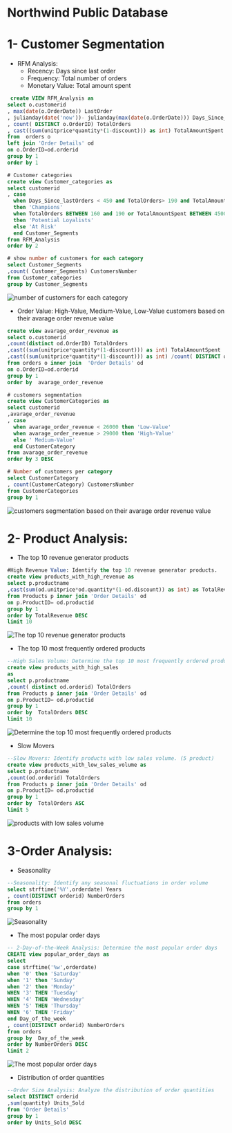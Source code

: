 # Northwind Public Database 
# 1- Customer Segmentation
- RFM Analysis:
  - Recency: Days since last order
  - Frequency: Total number of orders
  - Monetary Value: Total amount spent

```sql
 create VIEW RFM_Analysis as 
select o.customerid
, max(date(o.OrderDate)) LastOrder
, julianday(date('now'))- julianday(max(date(o.OrderDate))) Days_Since_lastOrders
, count( DISTINCT o.OrderID) TotalOrders
, cast((sum(unitprice*quantity*(1-discount))) as int) TotalAmountSpent
from  orders o 
left join 'Order Details' od 
on o.OrderID=od.orderid
group by 1
order by 1

# Customer categories
create view Customer_categories as 
select customerid
, case 
  when Days_Since_lastOrders < 450 and TotalOrders> 190 and TotalAmountSpent > 5000000 
  then 'Champions'
  when TotalOrders BETWEEN 160 and 190 or TotalAmountSpent BETWEEN 4500000 and 5000000 
  then 'Potential Loyalists'
  else 'At Risk' 
  end Customer_Segments
from RFM_Analysis
order by 2

# show number of customers for each category
select Customer_Segments
,count( Customer_Segments) CustomersNumber
from Customer_categories 
group by Customer_Segments
```
![number of customers for each category](https://github.com/Saragamil3/Northwind-database-Sales-Analysis/blob/main/Screenshot%202025-05-03%20174518.png)

- Order Value:
   High-Value, Medium-Value, Low-Value customers based on their avarage order revenue value
```sql
create view avarage_order_revenue as
select o.customerid
,count(distinct od.OrderID) TotalOrders
,cast((sum(unitprice*quantity*(1-discount))) as int) TotalAmountSpent
,cast((sum(unitprice*quantity*(1-discount))) as int) /count( DISTINCT od.OrderID) avarage_order_revenue
from orders o inner join  'Order Details' od 
on o.OrderID=od.orderid
group by 1
order by  avarage_order_revenue

# customers segmentation 
create view CustomerCategories as 
select customerid
,avarage_order_revenue 
, case 
  when avarage_order_revenue < 26000 then 'Low-Value'
  when avarage_order_revenue > 29000 then 'High-Value'
  else ' Medium-Value'
  end CustomerCategory
from avarage_order_revenue
order by 3 DESC

# Number of customers per category 
select CustomerCategory
, count(CustomerCategory) CustomersNumber
from CustomerCategories
group by 1
```
![customers segmentation based on their avarage order revenue value](https://github.com/Saragamil3/Northwind-database-Sales-Analysis/blob/main/Picture5.png)

# 2- Product Analysis:
- The top 10 revenue generator products
  
```sql
#High Revenue Value: Identify the top 10 revenue generator products.
create view products_with_high_revenue as 
select p.productname
,cast(sum(od.unitprice*od.quantity*(1-od.discount)) as int) as TotalRevenue
from Products p inner join 'Order Details' od
on p.ProductID= od.productid 
group by 1
order by TotalRevenue DESC
limit 10
```
![The top 10 revenue generator products](https://github.com/Saragamil3/Northwind-database-Sales-Analysis/blob/main/Picture2.png)

- The top 10 most frequently ordered products
  
```sql
--High Sales Volume: Determine the top 10 most frequently ordered products
create view products_with_high_sales
as
select p.productname 
,count( distinct od.orderid) TotalOrders
from Products p inner join 'Order Details' od
on p.ProductID= od.productid 
group by 1
order by  TotalOrders DESC
limit 10
```
![Determine the top 10 most frequently ordered products](https://github.com/Saragamil3/Northwind-database-Sales-Analysis/blob/main/Picture1.png)

- Slow Movers
```sql
--Slow Movers: Identify products with low sales volume. (5 product)
create view products_with_low_sales_volume as
select p.productname
,count(od.orderid) TotalOrders
from Products p inner join 'Order Details' od
on p.ProductID= od.productid 
group by 1
order by  TotalOrders ASC
limit 5
```
![products with low sales volume](https://github.com/Saragamil3/Northwind-database-Sales-Analysis/blob/main/Picture3.png)

 # 3-Order Analysis:
- Seasonality
```sql
--Seasonality: Identify any seasonal fluctuations in order volume
select strftime('%Y',orderdate) Years
, count(DISTINCT orderid) NumberOrders
from orders 
group by 1 
```
![Seasonality](https://github.com/Saragamil3/Northwind-database-Sales-Analysis/blob/main/Picture4.png)

- The most popular order days
 ```sql
 -- 2-Day-of-the-Week Analysis: Determine the most popular order days
CREATE view popular_order_days as 
select 
 case strftime('%w',orderdate) 
 when '0' then 'Saturday'
 when '1' then 'Sunday'
 when '2' then 'Monday'
 WHEN '3' THEN 'Tuesday'
 WHEN '4' THEN 'Wednesday'
 WHEN '5' THEN 'Thursday'
 WHEN '6' THEN 'Friday'
 end Day_of_the_week
, count(DISTINCT orderid) NumberOrders
from orders 
group by  Day_of_the_week
order by NumberOrders DESC
limit 2
 ```
![The most popular order days](https://github.com/Saragamil3/Northwind-database-Sales-Analysis/blob/main/Picture5.png)

- Distribution of order quantities
```sql
--Order Size Analysis: Analyze the distribution of order quantities
select DISTINCT orderid
,sum(quantity) Units_Sold
from 'Order Details'
group by 1
order by Units_Sold DESC
```

